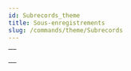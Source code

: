 ```yaml
---
id: Subrecords_theme
title: Sous-enregistrements
slug: /commands/theme/Subrecords
---
```


|                                                                                                         |
| ------------------------------------------------------------------------------------------------------- |
| [<!-- INCLUDE #_command_.Get subrecord key.Syntax -->](../../commands-legacy/get-subrecord-key.md)<br/> |

